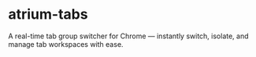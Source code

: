 # atrium-tabs
A real-time tab group switcher for Chrome — instantly switch, isolate, and manage tab workspaces with ease.
